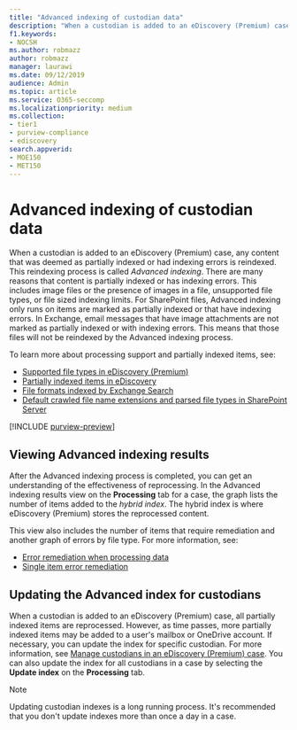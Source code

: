 ```yaml
---
title: "Advanced indexing of custodian data"
description: "When a custodian is added to an eDiscovery (Premium) case, any content that was deemed as partially indexed is reprocessed to make it fully searchable."
f1.keywords:
- NOCSH
ms.author: robmazz
author: robmazz
manager: laurawi
ms.date: 09/12/2019
audience: Admin
ms.topic: article
ms.service: O365-seccomp
ms.localizationpriority: medium
ms.collection:
- tier1
- purview-compliance
- ediscovery
search.appverid: 
- MOE150
- MET150
---
```


# Advanced indexing of custodian data

When a custodian is added to an eDiscovery (Premium) case, any content that was deemed as partially indexed or had indexing errors is reindexed. This reindexing process is called *Advanced indexing*. There are many reasons that content is partially indexed or has indexing errors. This includes image files or the presence of images in a file, unsupported file types, or file sized indexing limits. For SharePoint files, Advanced indexing only runs on items are marked as partially indexed or that have indexing errors. In Exchange, email messages that have image attachments are not marked as partially indexed or with indexing errors. This means that those files will not be reindexed by the Advanced indexing process.

To learn more about processing support and partially indexed items, see:

- [Supported file types in eDiscovery (Premium)](ediscovery-supported-file-types.md)
- [Partially indexed items in eDiscovery](ediscovery-partially-indexed-items-in-content-search.md)
- [File formats indexed by Exchange Search](/exchange/file-formats-indexed-by-exchange-search-exchange-2013-help)
- [Default crawled file name extensions and parsed file types in SharePoint Server](/SharePoint/technical-reference/default-crawled-file-name-extensions-and-parsed-file-types)

[!INCLUDE [purview-preview](../includes/purview-preview.md)]

## Viewing Advanced indexing results

After the Advanced indexing process is completed, you can get an understanding of the effectiveness of reprocessing.  In the Advanced indexing results view on the **Processing** tab for a case, the graph lists the number of items added to the *hybrid index*.  The hybrid index is where eDiscovery (Premium) stores the reprocessed content.

This view  also includes the number of items that require remediation and another graph of errors by file type. For more information, see:

- [Error remediation when processing data](ediscovery-error-remediation-when-processing-data.md)
- [Single item error remediation](ediscovery-single-item-error-remediation.md)

## Updating the Advanced index for custodians

When a custodian is added to an eDiscovery (Premium) case, all partially indexed items are reprocessed. However, as time passes, more partially indexed items may be added to a user's mailbox or OneDrive account.  If necessary, you can update the index for specific custodian. For more information, see [Manage custodians in an eDiscovery (Premium) case](ediscovery-manage-new-custodians.md#reindex-custodian-data). You can also update the index for all custodians in a case by selecting the **Update index** on the **Processing** tab.

> [!NOTE]
> Updating custodian indexes is a long running process. It's recommended that you don't update indexes more than once a day in a case.
